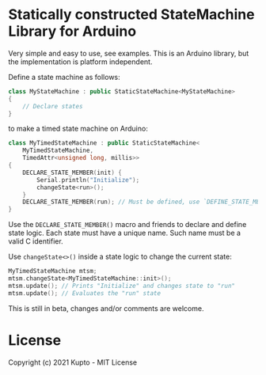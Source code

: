 # Statically constructed StateMachine Library for Arduino
Very simple and easy to use, see examples. This is an Arduino
library, but the implementation is platform independent.

Define a state machine as follows:
```C++
class MyStateMachine : public StaticStateMachine<MyStateMachine>
{
	// Declare states
}
```

to make a timed state machine on Arduino:
```C++
class MyTimedStateMachine : public StaticStateMachine<
    MyTimedStateMachine,
    TimedAttr<unsigned long, millis>>
{
	DECLARE_STATE_MEMBER(init) {
		Serial.println("Initialize");
		changeState<run>();
	}
	DECLARE_STATE_MEMBER(run); // Must be defined, use `DEFINE_STATE_MEMBER()`
}
```

Use the `DECLARE_STATE_MEMBER()` macro and friends to declare and
define state logic. Each state must have a unique name. Such name
must be a valid C identifier.

Use `changeState<>()` inside a state logic to change the current
state:
```C++
MyTimedStateMachine mtsm;
mtsm.changeState<MyTimedStateMachine::init>();
mtsm.update(); // Prints "Initialize" and changes state to "run"
mtsm.update(); // Evaluates the "run" state
```

This is still in beta, changes and/or comments are welcome.

# License
Copyright (c) 2021 Kupto - MIT License
